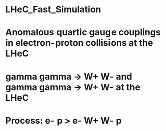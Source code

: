 # LHeC_Fast_Simulation

# Anomalous quartic gauge couplings in electron-proton collisions at the LHeC

# gamma gamma -> W+ W-   and    gamma gamma -> W+ W-   at the LHeC 

# Process: e- p > e- W+ W- p 


